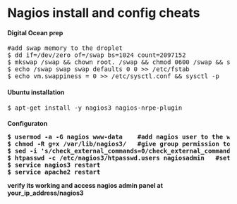 Nagios install and config cheats
================================

<h4>Digital Ocean prep</h4>
<pre>
#add swap memory to the droplet
$ dd if=/dev/zero of=/swap bs=1024 count=2097152
$ mkswap /swap && chown root. /swap && chmod 0600 /swap && swapon /swap
$ echo /swap swap swap defaults 0 0 >> /etc/fstab
$ echo vm.swappiness = 0 >> /etc/sysctl.conf && sysctl -p
</pre>


<h4>Ubuntu installation</h4>
<pre>
$ apt-get install -y nagios3 nagios-nrpe-plugin
</pre>

<h4>Configuraton</h>
<pre>
$ usermod -a -G nagios www-data    #add nagios user to the www-data group
$ chmod -R g+x /var/lib/nagios3/   #give group permission to execute
$ sed -i 's/check_external_commands=0/check_external_commands=1/g' /etc/nagios3/nagios.cfg   #edit config file if set to 0
$ htpasswd -c /etc/nagios3/htpasswd.users nagiosadmin   #set nagiosadmin interface pwd
$ service nagios3 restart
$ service apache2 restart
</pre>

verify its working and access nagios admin panel at your_ip_address/nagios3










